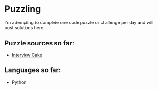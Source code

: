 # Puzzling

I'm attempting to complete one code puzzle or challenge per day and will post solutions here.

## Puzzle sources so far:

* [Interview Cake](https://www.interviewcake.com/)

## Languages so far:

* Python